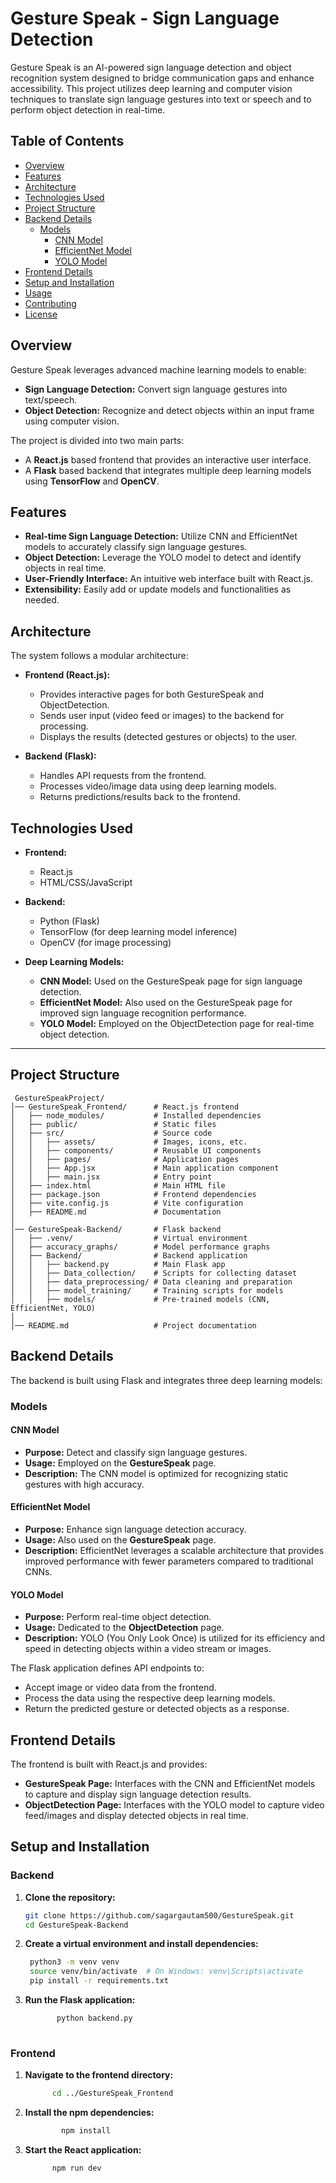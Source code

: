 # Gesture Speak - Sign Language Detection

Gesture Speak is an AI-powered sign language detection and object recognition system designed to bridge communication gaps and enhance accessibility. This project utilizes deep learning and computer vision techniques to translate sign language gestures into text or speech and to perform object detection in real-time.

## Table of Contents

- [Overview](#overview)
- [Features](#features)
- [Architecture](#architecture)
- [Technologies Used](#technologies-used)
- [Project Structure](#project-structure)
- [Backend Details](#backend-details)
  - [Models](#models)
    - [CNN Model](#cnn-model)
    - [EfficientNet Model](#efficientnet-model)
    - [YOLO Model](#yolo-model)
- [Frontend Details](#frontend-details)
- [Setup and Installation](#setup-and-installation)
- [Usage](#usage)
- [Contributing](#contributing)
- [License](#license)

## Overview

Gesture Speak leverages advanced machine learning models to enable:
- **Sign Language Detection:** Convert sign language gestures into text/speech.
- **Object Detection:** Recognize and detect objects within an input frame using computer vision.

The project is divided into two main parts:
- A **React.js** based frontend that provides an interactive user interface.
- A **Flask** based backend that integrates multiple deep learning models using **TensorFlow** and **OpenCV**.

## Features

- **Real-time Sign Language Detection:** Utilize CNN and EfficientNet models to accurately classify sign language gestures.
- **Object Detection:** Leverage the YOLO model to detect and identify objects in real time.
- **User-Friendly Interface:** An intuitive web interface built with React.js.
- **Extensibility:** Easily add or update models and functionalities as needed.

## Architecture

The system follows a modular architecture:

- **Frontend (React.js):**
  - Provides interactive pages for both GestureSpeak and ObjectDetection.
  - Sends user input (video feed or images) to the backend for processing.
  - Displays the results (detected gestures or objects) to the user.

- **Backend (Flask):**
  - Handles API requests from the frontend.
  - Processes video/image data using deep learning models.
  - Returns predictions/results back to the frontend.

## Technologies Used

- **Frontend:**
  - React.js
  - HTML/CSS/JavaScript

- **Backend:**
  - Python (Flask)
  - TensorFlow (for deep learning model inference)
  - OpenCV (for image processing)
    
  
- **Deep Learning Models:**
  - **CNN Model:** Used on the GestureSpeak page for sign language detection.
  - **EfficientNet Model:** Also used on the GestureSpeak page for improved sign language recognition performance.
  - **YOLO Model:** Employed on the ObjectDetection page for real-time object detection.

---

## Project Structure

    
     GestureSpeakProject/
    │── GestureSpeak_Frontend/      # React.js frontend
    │   ├── node_modules/           # Installed dependencies
    │   ├── public/                 # Static files
    │   ├── src/                    # Source code
    │   │   ├── assets/             # Images, icons, etc.
    │   │   ├── components/         # Reusable UI components
    │   │   ├── pages/              # Application pages
    │   │   ├── App.jsx             # Main application component
    │   │   ├── main.jsx            # Entry point
    │   ├── index.html              # Main HTML file
    │   ├── package.json            # Frontend dependencies
    │   ├── vite.config.js          # Vite configuration
    │   ├── README.md               # Documentation
    │
    │── GestureSpeak-Backend/       # Flask backend
    │   ├── .venv/                  # Virtual environment
    │   ├── accuracy_graphs/        # Model performance graphs
    │   ├── Backend/                # Backend application
    │   │   ├── backend.py          # Main Flask app
    │   │   ├── Data_collection/    # Scripts for collecting dataset
    │   │   ├── data_preprocessing/ # Data cleaning and preparation
    │   │   ├── model_training/     # Training scripts for models
    │   │   ├── models/             # Pre-trained models (CNN, EfficientNet, YOLO)
    │
    │── README.md                   # Project documentation


     
## Backend Details

The backend is built using Flask and integrates three deep learning models:

### Models

#### CNN Model

- **Purpose:** Detect and classify sign language gestures.
- **Usage:** Employed on the **GestureSpeak** page.
- **Description:** The CNN model is optimized for recognizing static gestures with high accuracy.

#### EfficientNet Model

- **Purpose:** Enhance sign language detection accuracy.
- **Usage:** Also used on the **GestureSpeak** page.
- **Description:** EfficientNet leverages a scalable architecture that provides improved performance with fewer parameters compared to traditional CNNs.

#### YOLO Model

- **Purpose:** Perform real-time object detection.
- **Usage:** Dedicated to the **ObjectDetection** page.
- **Description:** YOLO (You Only Look Once) is utilized for its efficiency and speed in detecting objects within a video stream or images.

The Flask application defines API endpoints to:
- Accept image or video data from the frontend.
- Process the data using the respective deep learning models.
- Return the predicted gesture or detected objects as a response.

## Frontend Details

The frontend is built with React.js and provides:
- **GestureSpeak Page:** Interfaces with the CNN and EfficientNet models to capture and display sign language detection results.
- **ObjectDetection Page:** Interfaces with the YOLO model to capture video feed/images and display detected objects in real time.

## Setup and Installation

### Backend

1. **Clone the repository:**
   ```bash
   git clone https://github.com/sagargautam500/GestureSpeak.git
   cd GestureSpeak-Backend

2. **Create a virtual environment and install dependencies:**
   ```bash
    python3 -m venv venv
    source venv/bin/activate  # On Windows: venv\Scripts\activate
    pip install -r requirements.txt

3. **Run the Flask application:**
    ```bash
           python backend.py
                

### Frontend

1. **Navigate to the frontend directory:**
     ```bash
           cd ../GestureSpeak_Frontend


2. **Install the npm dependencies:**
      ```bash
              npm install

3. **Start the React application:**
     ```bash
           npm run dev

              
